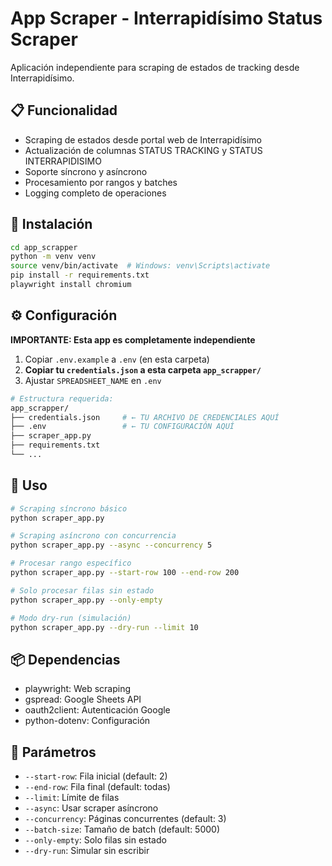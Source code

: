 # App Scraper - Interrapidísimo Status Scraper

Aplicación independiente para scraping de estados de tracking desde Interrapidísimo.

## 📋 Funcionalidad

- Scraping de estados desde portal web de Interrapidísimo
- Actualización de columnas STATUS TRACKING y STATUS INTERRAPIDISIMO
- Soporte síncrono y asíncrono
- Procesamiento por rangos y batches
- Logging completo de operaciones

## 🚀 Instalación

```bash
cd app_scrapper
python -m venv venv
source venv/bin/activate  # Windows: venv\Scripts\activate
pip install -r requirements.txt
playwright install chromium
```

## ⚙️ Configuración

**IMPORTANTE: Esta app es completamente independiente**

1. Copiar `.env.example` a `.env` (en esta carpeta)
2. **Copiar tu `credentials.json` a esta carpeta `app_scrapper/`**
3. Ajustar `SPREADSHEET_NAME` en `.env`

```bash
# Estructura requerida:
app_scrapper/
├── credentials.json     # ← TU ARCHIVO DE CREDENCIALES AQUÍ
├── .env                 # ← TU CONFIGURACIÓN AQUÍ
├── scraper_app.py
├── requirements.txt
└── ...
```

## 📝 Uso

```bash
# Scraping síncrono básico
python scraper_app.py

# Scraping asíncrono con concurrencia
python scraper_app.py --async --concurrency 5

# Procesar rango específico
python scraper_app.py --start-row 100 --end-row 200

# Solo procesar filas sin estado
python scraper_app.py --only-empty

# Modo dry-run (simulación)
python scraper_app.py --dry-run --limit 10
```

## 📦 Dependencias

- playwright: Web scraping
- gspread: Google Sheets API
- oauth2client: Autenticación Google
- python-dotenv: Configuración

## 🔧 Parámetros

- `--start-row`: Fila inicial (default: 2)
- `--end-row`: Fila final (default: todas)
- `--limit`: Límite de filas
- `--async`: Usar scraper asíncrono
- `--concurrency`: Páginas concurrentes (default: 3)
- `--batch-size`: Tamaño de batch (default: 5000)
- `--only-empty`: Solo filas sin estado
- `--dry-run`: Simular sin escribir
